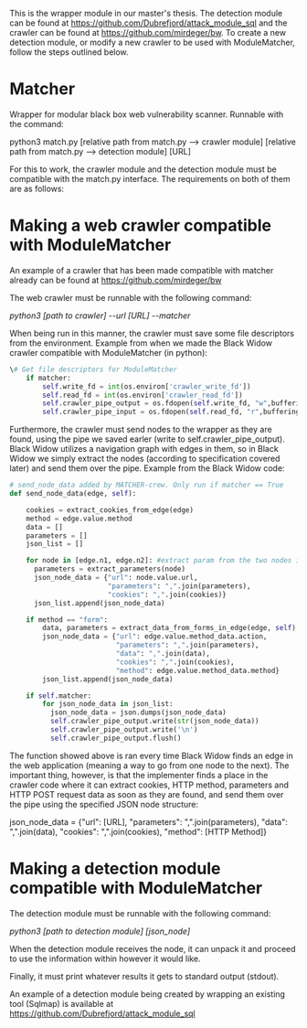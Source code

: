 This is the wrapper module in our master's thesis. The detection module can be found at https://github.com/Dubrefjord/attack_module_sql and the crawler can be found at https://github.com/mirdeger/bw. To create a new detection module, or modify a new crawler to be used with ModuleMatcher, follow the steps outlined below.



# Matcher
Wrapper for modular black box web vulnerability scanner. Runnable with the command:

python3 match.py [relative path from match.py --> crawler module] [relative path from match.py --> detection module] [URL]

For this to work, the crawler module and the detection module must be compatible with the match.py interface. The requirements on both of them are as follows:

# Making a web crawler compatible with ModuleMatcher

An example of a crawler that has been made compatible with matcher already can be found at https://github.com/mirdeger/bw

The web crawler must be runnable with the following command:

*python3 [path to crawler] --url [URL] --matcher*

When being run in this manner, the crawler must save some file descriptors from the environment. Example from when we made the Black Widow crawler compatible with ModuleMatcher (in python):
```python
\# Get file descriptors for ModuleMatcher
    if matcher:
        self.write_fd = int(os.environ['crawler_write_fd'])
        self.read_fd = int(os.environ['crawler_read_fd'])
        self.crawler_pipe_output = os.fdopen(self.write_fd, "w",buffering=1)
        self.crawler_pipe_input = os.fdopen(self.read_fd, "r",buffering=1)
```

Furthermore, the crawler must send nodes to the wrapper as they are found, using the pipe we saved earler (write to self.crawler_pipe_output). Black Widow utilizes a navigation graph with edges in them, so in Black Widow we simply extract the nodes (according to specification covered later) and send them over the pipe. Example from the Black Widow code:
```python
# send_node_data added by MATCHER-crew. Only run if matcher == True
def send_node_data(edge, self):

    cookies = extract_cookies_from_edge(edge)
    method = edge.value.method
    data = []
    parameters = []
    json_list = []

    for node in [edge.n1, edge.n2]: #extract param from the two nodes in the edge.
      parameters = extract_parameters(node)
      json_node_data = {"url": node.value.url,
                        "parameters": ",".join(parameters),
                        "cookies": ",".join(cookies)}
      json_list.append(json_node_data)

    if method == "form":
        data, parameters = extract_data_from_forms_in_edge(edge, self)
        json_node_data = {"url": edge.value.method_data.action,
                          "parameters": ",".join(parameters),
                          "data": ",".join(data),
                          "cookies": ",".join(cookies),
                          "method": edge.value.method_data.method}
        json_list.append(json_node_data)

    if self.matcher:
        for json_node_data in json_list:
          json_node_data = json.dumps(json_node_data)
          self.crawler_pipe_output.write(str(json_node_data))
          self.crawler_pipe_output.write('\n')
          self.crawler_pipe_output.flush()
```

The function showed above is ran every time Black Widow finds an edge in the web application (meaning a way to go from one node to the next). The important thing, however, is that the implementer finds a place in the crawler code where it can extract cookies, HTTP method, parameters and HTTP POST request data as soon as they are found, and send them over the pipe using the specified JSON node structure:

json_node_data = {"url": [URL],
                          "parameters": ",".join(parameters),
                          "data": ",".join(data),
                          "cookies": ",".join(cookies),
                          "method": [HTTP Method]}

# Making a detection module compatible with ModuleMatcher

The detection module must be runnable with the following command:

*python3 [path to detection module] [json_node]*

When the detection module receives the node, it can unpack it and proceed to use the information within however it would like.

Finally, it must print whatever results it gets to standard output (stdout).

An example of a detection module being created by wrapping an existing tool (Sqlmap) is available at https://github.com/Dubrefjord/attack_module_sql
